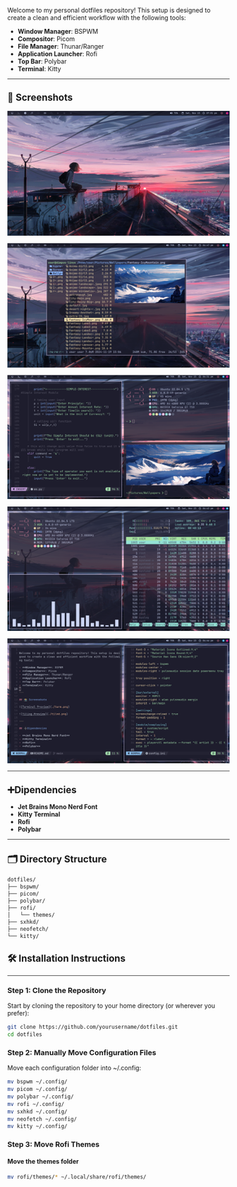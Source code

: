 
Welcome to my personal dotfiles repository! This setup is designed to create a clean and efficient workflow with the following tools:

- **Window Manager**: BSPWM
- **Compositor**: Picom
- **File Manager**: Thunar/Ranger
- **Application Launcher**: Rofi
- **Top Bar**: Polybar
- **Terminal**: Kitty

---

## 📸 Screenshots

![Desktop](./desktop.png)

![Terminal ](./term.png)

![Tiling Preview 1](./tiled.png)

![Tiling Preview 2](./2.png)

![Tilling Preview 3](./3.png)

---

## ➕Dipendencies                       

- **Jet Brains Mono Nerd Font**
- **Kitty Terminal**
- **Rofi**
- **Polybar**

---

## 🗂️ Directory Structure

```plaintext
dotfiles/
├── bspwm/  
├── picom/            
├── polybar/        
├── rofi/                
│   └── themes/          
├── sxhkd/             
├── neofetch/           
└── kitty/               
```
## 🛠️ Installation Instructions
-----------------------------

### Step 1: Clone the Repository

Start by cloning the repository to your home directory (or wherever you prefer):

```bash
git clone https://github.com/yourusername/dotfiles.git
cd dotfiles
```
### Step 2: Manually Move Configuration Files

Move each configuration folder into ~/.config:

```bash
mv bspwm ~/.config/
mv picom ~/.config/
mv polybar ~/.config/
mv rofi ~/.config/
mv sxhkd ~/.config/
mv neofetch ~/.config/
mv kitty ~/.config/
```

### Step 3: Move Rofi Themes


#### Move the themes folder
```bash
mv rofi/themes/* ~/.local/share/rofi/themes/
```
 
